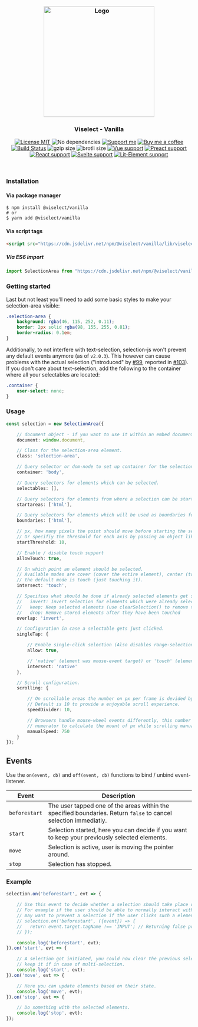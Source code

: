 <h3 align="center">
    <img alt="Logo" src="https://user-images.githubusercontent.com/30767528/103286800-5a83fa00-49e1-11eb-8091-ef895c6f8241.png" width="300"/>
</h3>

<h3 align="center">
    Viselect - Vanilla
</h3>

<p align="center">
    <a href="https://choosealicense.com/licenses/mit/"><img
        alt="License MIT"
        src="https://img.shields.io/badge/license-MIT-ae15cc.svg"></a>
    <img alt="No dependencies"
        src="https://img.shields.io/badge/dependencies-none-8115cc.svg">
    <a href="https://github.com/sponsors/Simonwep"><img
        alt="Support me"
        src="https://img.shields.io/badge/github-support-6a15cc.svg"></a>
    <a href="https://www.buymeacoffee.com/aVc3krbXQ"><img
        alt="Buy me a coffee"
        src="https://img.shields.io/badge/%F0%9F%8D%BA-Buy%20me%20a%20beer-%23FFDD00"></a>
    <a href="https://github.com/Simonwep/selection/actions?query=workflow%3ACI"><img
        alt="Build Status"
        src="https://github.com/Simonwep/selection/workflows/CI/badge.svg"></a>
    <img alt="gzip size" src="https://img.badgesize.io/https://cdn.jsdelivr.net/npm/@viselect/vanilla/lib/viselect.min.js?compression=gzip">
    <img alt="brotli size" src="https://img.badgesize.io/https://cdn.jsdelivr.net/npm/@viselect/vanilla/lib/viselect.min.js?compression=brotli">
    <a href="https://v3.vuejs.org"><img
        alt="Vue support"
        src="https://img.shields.io/badge/✔-vue-%2340B581"></a>
    <a href="https://preactjs.com/"><img
        alt="Preact support"
        src="https://img.shields.io/badge/✔-preact-%236337B1"></a>
    <a href="https://reactjs.org"><img
        alt="React support"
        src="https://img.shields.io/badge/✔-react-%2359D7FF"></a>
    <a href="https://svelte.dev"><img
        alt="Svelte support"
        src="https://img.shields.io/badge/%E2%9A%99-svelte-%23F83C00"></a>
    <a href="https://lit-element.polymer-project.org"><img
        alt="Lit-Element support"
        src="https://img.shields.io/badge/%E2%9A%99-lit--element-%233CA4F6"></a>
</p>

<br>

### Installation

#### Via package manager

```
$ npm install @viselect/vanilla
# or 
$ yarn add @viselect/vanilla
```


#### Via script tags

```html
<script src="https://cdn.jsdelivr.net/npm/@viselect/vanilla/lib/viselect.min.js"></script>
```

##### Via ES6 import

```js
import SelectionArea from "https://cdn.jsdelivr.net/npm/@viselect/vanilla/lib/viselect.min.mjs"
```

### Getting started

Last but not least you'll need to add some basic styles to make your selection-area visible:

```css
.selection-area {
    background: rgba(46, 115, 252, 0.11);
    border: 2px solid rgba(98, 155, 255, 0.81);
    border-radius: 0.1em;
}
```

Additionally, to not interfere with text-selection, selection-js won't prevent any default events anymore (as of `v2.0.3`).
This however can cause problems with the actual selection ("introduced" by [#99](https://github.com/Simonwep/selection/pull/99), reported in [#103](https://github.com/Simonwep/selection/issues/103)).
If you don't care about text-selection, add the following to the container where all your selectables are located:

```css
.container {
    user-select: none;
}
```

### Usage

```ts
const selection = new SelectionArea({

    // document object - if you want to use it within an embed document (or iframe).
    document: window.document,

    // Class for the selection-area element.
    class: 'selection-area',

    // Query selector or dom-node to set up container for the selection-area element.
    container: 'body',

    // Query selectors for elements which can be selected.
    selectables: [],

    // Query selectors for elements from where a selection can be started from.
    startareas: ['html'],

    // Query selectors for elements which will be used as boundaries for the selection.
    boundaries: ['html'],

    // px, how many pixels the point should move before starting the selection (combined distance).
    // Or specifiy the threshold for each axis by passing an object like {x: <number>, y: <number>}.
    startThreshold: 10,

    // Enable / disable touch support
    allowTouch: true,

    // On which point an element should be selected.
    // Available modes are cover (cover the entire element), center (touch the center) or
    // the default mode is touch (just touching it).
    intersect: 'touch',

    // Specifies what should be done if already selected elements get selected again.
    //   invert: Invert selection for elements which were already selected
    //   keep: Keep selected elements (use clearSelection() to remove those)
    //   drop: Remove stored elements after they have been touched
    overlap: 'invert',

    // Configuration in case a selectable gets just clicked.
    singleTap: {

        // Enable single-click selection (Also disables range-selection via shift + ctrl).
        allow: true,

        // 'native' (element was mouse-event target) or 'touch' (element visually touched).
        intersect: 'native'
    },

    // Scroll configuration.
    scrolling: {

        // On scrollable areas the number on px per frame is devided by this amount.
        // Default is 10 to provide a enjoyable scroll experience.
        speedDivider: 10,

        // Browsers handle mouse-wheel events differently, this number will be used as 
        // numerator to calculate the mount of px while scrolling manually: manualScrollSpeed / scrollSpeedDivider.
        manualSpeed: 750
    }
});

```

## Events
Use the `on(event, cb)` and `off(event, cb)` functions to bind / unbind event-listener.

| Event          | Description |
| -------------- | ----------- | 
| `beforestart` | The user tapped one of the areas within the specified boundaries. Return `false` to cancel selection immediatly.  |
| `start` | Selection started, here you can decide if you want to keep your previously selected elements. | 
| `move` | Selection is active, user is moving the pointer around. |
| `stop` | Selection has stopped. |

### Example

```ts
selection.on('beforestart', evt => {

    // Use this event to decide whether a selection should take place or not.
    // For example if the user should be able to normally interact with input-elements you 
    // may want to prevent a selection if the user clicks such a element:
    // selection.on('beforestart', ({event}) => {
    //   return event.target.tagName !== 'INPUT'; // Returning false prevents a selection
    // });

    console.log('beforestart', evt);
}).on('start', evt => {

    // A selection got initiated, you could now clear the previous selection or
    // keep it if in case of multi-selection.
    console.log('start', evt);
}).on('move', evt => {

    // Here you can update elements based on their state.
    console.log('move', evt);
}).on('stop', evt => {

    // Do something with the selected elements.
    console.log('stop', evt);
});
```
